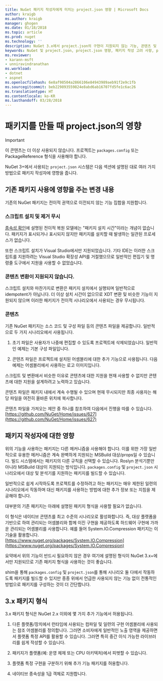 ```yaml
---
title: NuGet 패키지 작성자에게 미치는 project.json 영향 | Microsoft Docs
author: kraigb
ms.author: kraigb
manager: ghogen
ms.date: 01/18/2018
ms.topic: article
ms.prod: nuget
ms.technology: ''
description: NuGet 3.x에서 project.json의 구현이 지원되지 않는 기능, 콘텐츠 및 패키지 형식 등 패키지 작성자에 영향을 주는 방법에 대한 세부 정보입니다.
keywords: NuGet 및 project.json, project.json 영향, 패키지 작성 고려 사항, project.json 기능
ms.reviewer:
- karann-msft
- unniravindranathan
ms.workload:
- dotnet
- aspnet
ms.openlocfilehash: 6e8af98504a2866106e84943989aeb91f2e9c1fb
ms.sourcegitcommit: beb229893559824e8abd6ab16707fd5fe1c6ac26
ms.translationtype: HT
ms.contentlocale: ko-KR
ms.lasthandoff: 03/28/2018
---
```

# <a name="impact-of-projectjson-when-creating-packages"></a>패키지를 만들 때 project.json의 영향

> [!Important]
> 이 콘텐츠는 더 이상 사용되지 않습니다. 프로젝트는 `packages.config` 또는 PackageReference 형식을 사용해야 합니다.

NuGet 3+에서 사용되는 `project.json` 시스템은 다음 섹션에 설명된 대로 여러 가지 방법으로 패키지 작성자에 영향을 줍니다.

## <a name="changes-affecting-existing-packages-usage"></a>기존 패키지 사용에 영향을 주는 변경 내용

기존의 NuGet 패키지는 전이적 권역으로 이전되지 않는 기능 집합을 지원합니다.

### <a name="install-and-uninstall-scripts-are-ignored"></a>스크립트 설치 및 제거 무시

[종속성 확인](../consume-packages/dependency-resolution.md#dependency-resolution-with-packagereference)에 설명된 전이적 복원 모델에는 "패키지 설치 시간"이라는 개념이 없습니다. 패키지가 표시되거나 표시되지 않지만 패키지를 설치할 때 발생하는 일관된 프로세스가 없습니다.

또한 스크립트 설치가 Visual Studio에서만 지원되었습니다. 기타 IDE는 이러한 스크립트를 지원하려는 Visual Studio 확장성 API를 거절했으므로 일반적인 편집기 및 명령줄 도구에서 지원을 사용할 수 없었습니다.

### <a name="content-transforms-are-not-supported"></a>콘텐츠 변환이 지원되지 않습니다.

스크립트 설치와 마찬가지로 변환은 패키지 설치에서 실행되며 일반적으로 idempotent가 아닙니다. 더 이상 설치 시간이 없으므로 XDT 변환 및 비슷한 기능이 지원되지 않으며 이러한 패키지가 전이적 시나리오에서 사용되는 경우 무시됩니다.

### <a name="content"></a>콘텐츠

기존 NuGet 패키지는 소스 코드 및 구성 파일 등의 콘텐츠 파일을 제공합니다. 일반적으로 두 가지 시나리오에서 사용됩니다.

1. 초기 파일은 사용자가 나중에 편집할 수 있도록 프로젝트에 삭제되었습니다. 일반적인 예제는 기본 구성 파일입니다.

1. 콘텐츠 파일은 프로젝트에 설치된 어셈블리에 대한 추가 기능으로 사용됩니다. 다음 예제는 어셈블리에서 사용하는 로고 이미지입니다.

스크립트 및 변환에서 비슷한 이유로 콘텐츠에 대한 지원을 현재 사용할 수 없지만 콘텐츠에 대한 지원을 설계하려고 노력하고 있습니다.

콘텐츠 파일은 패키지 내에서 계속 수행될 수 있으며 현재 무시되지만 최종 사용자는 해당 파일을 여전히 올바른 위치에 복사합니다.

콘텐츠 파일을 가져오는 제안 중 하나를 참조하여 다음에서 진행을 따를 수 있습니다. [https://github.com/NuGet/Home/issues/627](https://github.com/NuGet/Home/issues/627)

## <a name="impact-for-package-authors"></a>패키지 작성자에 대한 영향

위의 기능을 사용하는 패키지는 다른 메커니즘을 사용해야 합니다. 이를 위한 가장 일반적으로 유용한 메커니즘은 계속 완벽하게 지원되는 MSBuild 대상/props일 수 있습니다. 빌드 시스템에서는 패키지의 다른 규칙을 선택할 수 있습니다. Roslyn 분석기뿐만 아니라 MSBuild 대상이 지원되는 방식입니다. `packages.config` 및 `project.json` 시나리오에서 대상 및 분석기를 지원하는 패키지를 빌드할 수 있습니다.

일반적으로 쉽게 시작하도록 프로젝트를 수정하려고 하는 패키지는 매우 제한된 일련의 시나리오에서 작동하며 대신 패키지를 사용하는 방법에 대한 추가 정보 또는 지침을 제공해야 합니다.

대부분의 기존 패키지는 아래에 설명된 패키지 형식을 사용할 필요가 없습니다.

이 형식은 네이티브 콘텐츠를 최고 수준의 시나리오로 활성화합니다. 즉, 대상 플랫폼을 기반으로 하여 관리되는 어셈블리와 함께 이진 구현을 제공하도록 하드웨어 구현에 가까운 관리되는 어셈블리를 사용합니다. 예를 들어 System.IO.Compression 패키지는 이 기술을 활용합니다. [https://www.nuget.org/packages/System.IO.Compression](https://www.nuget.org/packages/System.IO.Compression)

요약에서 위의 기능이 반드시 필요하지 않은 경우 여기에 설명된 형식이 NuGet 3.x+에서만 지원되므로 기존 패키지 형식을 사용하는 것이 좋습니다.

shim을 통해 `packages.config` 및 `project.json`를 통해 시나리오 둘 다에서 작동하도록 패키지를 빌드할 수 있지만 종종 위에서 언급한 사용되지 않는 기능 없이 전통적인 방법으로 패키지를 구성하는 것이 더 간단합니다.

## <a name="3x-package-format"></a>3.x 패키지 형식

3.x 패키지 형식은 NuGet 2.x 이외에 몇 가지 추가 기능에서 허용됩니다.

1. 다른 플랫폼/장치에서 런타임에 사용되는 컴파일 및 일련의 구현 어셈블리에 사용되는 참조 어셈블리를 정의합니다. 그러면 소비자에게 일반적인 노출 영역을 제공하면서 플랫폼 특정 API를 활용할 수 있습니다. 그러면 특히 중간 이식 가능한 라이브러리를 쉽게 작성할 수 있습니다.

1. 패키지가 플랫폼(예: 운영 체제 또는 CPU 아키텍처)에서 피벗할 수 있습니다.

1. 플랫폼 특정 구현을 구분하기 위해 추가 기능 패키지를 허용합니다.

1. 네이티브 종속성을 1급 객체로 지원합니다.
